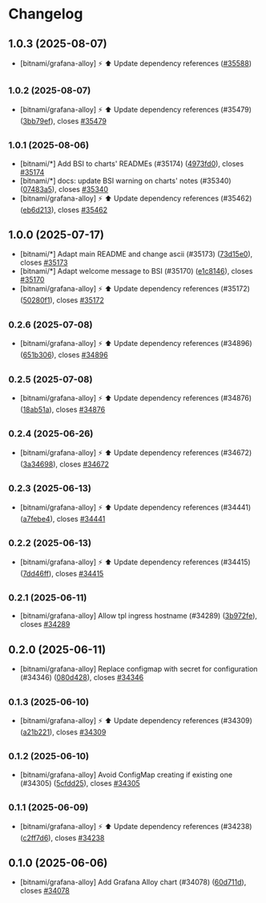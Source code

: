 # Changelog

## 1.0.3 (2025-08-07)

* [bitnami/grafana-alloy] :zap: :arrow_up: Update dependency references ([#35588](https://github.com/bitnami/charts/pull/35588))

## <small>1.0.2 (2025-08-07)</small>

* [bitnami/grafana-alloy] :zap: :arrow_up: Update dependency references (#35479) ([3bb79ef](https://github.com/bitnami/charts/commit/3bb79ef1c086ba6f2b6cafe02cc476805d543889)), closes [#35479](https://github.com/bitnami/charts/issues/35479)

## <small>1.0.1 (2025-08-06)</small>

* [bitnami/*] Add BSI to charts' READMEs (#35174) ([4973fd0](https://github.com/bitnami/charts/commit/4973fd08dd7e95398ddcc4054538023b542e19f2)), closes [#35174](https://github.com/bitnami/charts/issues/35174)
* [bitnami/*] docs: update BSI warning on charts' notes (#35340) ([07483a5](https://github.com/bitnami/charts/commit/07483a5ed964b409266dc025e4b55bf2eb0f621c)), closes [#35340](https://github.com/bitnami/charts/issues/35340)
* [bitnami/grafana-alloy] :zap: :arrow_up: Update dependency references (#35462) ([eb6d213](https://github.com/bitnami/charts/commit/eb6d213d58f54e2f9a51cf43ea88b859a997bbaf)), closes [#35462](https://github.com/bitnami/charts/issues/35462)

## 1.0.0 (2025-07-17)

* [bitnami/*] Adapt main README and change ascii (#35173) ([73d15e0](https://github.com/bitnami/charts/commit/73d15e03e04647efa902a1d14a09ea8657429cd0)), closes [#35173](https://github.com/bitnami/charts/issues/35173)
* [bitnami/*] Adapt welcome message to BSI (#35170) ([e1c8146](https://github.com/bitnami/charts/commit/e1c8146831516fb35de736a6f3fd10e5e7a44286)), closes [#35170](https://github.com/bitnami/charts/issues/35170)
* [bitnami/grafana-alloy] :zap: :arrow_up: Update dependency references (#35172) ([50280f1](https://github.com/bitnami/charts/commit/50280f123fc2fb9f01cdcebac0d1b302f29efbbc)), closes [#35172](https://github.com/bitnami/charts/issues/35172)

## <small>0.2.6 (2025-07-08)</small>

* [bitnami/grafana-alloy] :zap: :arrow_up: Update dependency references (#34896) ([651b306](https://github.com/bitnami/charts/commit/651b3061d44ef1dfe310ec0c423315a439fba0d4)), closes [#34896](https://github.com/bitnami/charts/issues/34896)

## <small>0.2.5 (2025-07-08)</small>

* [bitnami/grafana-alloy] :zap: :arrow_up: Update dependency references (#34876) ([18ab51a](https://github.com/bitnami/charts/commit/18ab51ab7a1da2c6014a0b111f1bbfe40e49eaa7)), closes [#34876](https://github.com/bitnami/charts/issues/34876)

## <small>0.2.4 (2025-06-26)</small>

* [bitnami/grafana-alloy] :zap: :arrow_up: Update dependency references (#34672) ([3a34698](https://github.com/bitnami/charts/commit/3a34698140b7edba5c18ac15f51a85e2e56e481e)), closes [#34672](https://github.com/bitnami/charts/issues/34672)

## <small>0.2.3 (2025-06-13)</small>

* [bitnami/grafana-alloy] :zap: :arrow_up: Update dependency references (#34441) ([a7febe4](https://github.com/bitnami/charts/commit/a7febe46ca0879ccd35a01bf04d6587b09ea6550)), closes [#34441](https://github.com/bitnami/charts/issues/34441)

## <small>0.2.2 (2025-06-13)</small>

* [bitnami/grafana-alloy] :zap: :arrow_up: Update dependency references (#34415) ([7dd46ff](https://github.com/bitnami/charts/commit/7dd46ff8d6f3b832a54771d8d28e102eb587892c)), closes [#34415](https://github.com/bitnami/charts/issues/34415)

## <small>0.2.1 (2025-06-11)</small>

* [bitnami/grafana-alloy] Allow tpl ingress hostname (#34289) ([3b972fe](https://github.com/bitnami/charts/commit/3b972fe56336725d1eee83484cd9befb859e77fd)), closes [#34289](https://github.com/bitnami/charts/issues/34289)

## 0.2.0 (2025-06-11)

* [bitnami/grafana-alloy] Replace configmap with secret for configuration (#34346) ([080d428](https://github.com/bitnami/charts/commit/080d4285658323a0ed357999e3e41693feceb7e6)), closes [#34346](https://github.com/bitnami/charts/issues/34346)

## <small>0.1.3 (2025-06-10)</small>

* [bitnami/grafana-alloy] :zap: :arrow_up: Update dependency references (#34309) ([a21b221](https://github.com/bitnami/charts/commit/a21b22148fbf5faef8b50ad83a658cf70dc1134d)), closes [#34309](https://github.com/bitnami/charts/issues/34309)

## <small>0.1.2 (2025-06-10)</small>

* [bitnami/grafana-alloy] Avoid ConfigMap creating if existing one (#34305) ([5cfdd25](https://github.com/bitnami/charts/commit/5cfdd25b5df92747a8ee3492242abad89f437d7b)), closes [#34305](https://github.com/bitnami/charts/issues/34305)

## <small>0.1.1 (2025-06-09)</small>

* [bitnami/grafana-alloy] :zap: :arrow_up: Update dependency references (#34238) ([c2ff7d6](https://github.com/bitnami/charts/commit/c2ff7d60111926370948eab85b2e4f2f4959495f)), closes [#34238](https://github.com/bitnami/charts/issues/34238)

## 0.1.0 (2025-06-06)

* [bitnami/grafana-alloy] Add Grafana Alloy chart (#34078) ([60d711d](https://github.com/bitnami/charts/commit/60d711d93c4fa1c93b9f8941928d874477d972c3)), closes [#34078](https://github.com/bitnami/charts/issues/34078)
